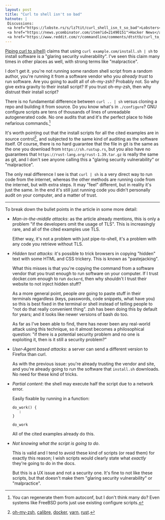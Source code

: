 ```yaml
---
layout: post
title: "Curl to shell isn't so bad"
hatnote: |
 Discussions:
 <a href="https://lobste.rs/s/lz7tit/curl_shell_isn_t_so_bad">Lobsters</a>,
 <a href="https://news.ycombinator.com/item?id=21490151">Hacker News</a>,
 <a href="https://www.reddit.com/r/commandline/comments/dtsttb/curl_to_shell_isnt_so_bad/">/r/commandline</a>.
---
```


[Piping curl to s(hell)][shell] claims that using `curl example.com/install.sh |
sh` to install software is a "glaring security vulnerability". I've seen this
claim many times in other places as well, with strong terms like "malpractice".

I don't get it. you're not running some random shell script from a random
author, you're running it from a software vendor who you *already trust* to run
software. Are you going to audit all of oh-my-zsh? Probably not. So why give
extra gravity to their install script? If you trust oh-my-zsh, then why distrust
their install script?

There is no fundamental difference between `curl .. | sh` versus cloning a repo
and building it from source. Do you know what's in `./configure`? GNU configure
scripts are tens of thousands of lines of unreadable autogenerated code. No one
audits that and it's *the* perfect place to hide nefarious commands.[^autoconf]

[^autoconf]: You can regenerate them from autoconf, but I don't think many do?
             Even systems like FreeBSD ports just use existing configure scripts.

It's worth pointing out that the install scripts for all the cited examples are
in source control[^vcs], and subjected to the same kind of auditing as the
software itself. Of course, there is no hard guarantee that the file in git is
the same as the one you download from `https://sh.rustup.rs`, but you also have
no guarantees that `https://rust-lang.org/rust-1.39.tar.gz` is really the same
as git, and I don't see anyone calling this a "glaring security vulnerability"
or "malpractice".

[^vcs]: [oh-my-zsh](https://github.com/robbyrussell/oh-my-zsh/blob/master/tools/install.sh),
        [calibre](https://github.com/kovidgoyal/calibre/blob/master/setup/linux-installer.sh),
        [docker](https://github.com/docker/docker-install/blob/master/install.sh),
        [yarn](https://github.com/yarnpkg/website/blob/master/install.sh),
        [rust](https://github.com/rust-lang/rustup.rs/blob/master/rustup-init.sh).

The only real difference I see is that `curl | sh`  is a very direct way to run
code from the internet, whereas the other methods are running code from the
internet, but with extra steps. It may "feel" different, but in reality it's
just the same. In the end it's still just running code you didn't personally
audit on your computer, and a matter of trust.

---

To break down the bullet points in the article in some more detail:

- *Man-in-the-middle attacks*: as the article already mentions, this is only a
  problem "if the developers omit the usage of TLS". This is increasingly rare,
  and all of the cited examples use TLS.

  Either way, it's not a problem with just pipe-to-shell, it's a problem with
  any code you retrieve without TLS.

- *Hidden text attacks*: it's possible to trick browsers in copying "hidden"
  text with some HTML and CSS trickery. This is known as "pastejacking".

  What this misses is that you're copying the command from a software vendor
  that you trust enough to run software on your computer. If I trust docker.com
  enough to run `dockerd`, then why shouldn't I trust their website to not
  inject hidden stuff?

  As a more general point, people *are* going to paste stuff in their terminals
  regardless (keys, passwords, code snippets, what have you) so this is best
  fixed in the terminal or shell instead of telling people to "not do that
  really convenient thing". zsh has been doing this by default for years; and it
  looks like newer versions of bash do too.

  As far as I've been able to find, there has never been any real-world attack
  using this technique, so it almost becomes a philosophical question: "if there
  is a potential security problem and no one is exploiting it, then is it still
  a security problem?"

- *User-Agent based attacks*: a server can send a different version to Firefox
  than curl.

  As with the previous issue: you're already trusting the vendor and site, and
  you're already going to run the software that `install.sh` downloads. No need
  for these kind of tricks.

- *Partial content*: the shell may execute half the script due to a network
  error.

  Easily fixable by running in a function:

      do_work() {
         :
      }

      do_work

  All of the cited examples already do this.

- *Not knowing what the script is going to do*.

  This is valid and I tend to avoid these kind of scripts (or read them) for
  exactly this reason; I wish scripts would clearly state what *exactly* they're
  going to do in the docs.

  But this is a UX issue and not a security one. It's fine to not like these
  scripts, but that doesn't make them "glaring security vulnerability" or
  "malpractice".

[shell]: https://0x46.net/thoughts/2019/04/27/piping-curl-to-shell/
